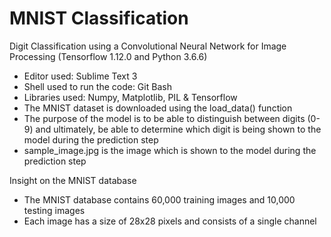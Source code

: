 # MNIST Classification
Digit Classification using a Convolutional Neural Network for Image Processing (Tensorflow 1.12.0 and Python 3.6.6)

- Editor used: Sublime Text 3
- Shell used to run the code: Git Bash
- Libraries used: Numpy, Matplotlib, PIL & Tensorflow
- The MNIST dataset is downloaded using the load_data() function
- The purpose of the model is to be able to distinguish between digits (0-9) and ultimately, be able to determine which digit is being shown to the model during the prediction step
- sample_image.jpg is the image which is shown to the model during the prediction step

Insight on the MNIST database 
- The MNIST database contains 60,000 training images and 10,000 testing images
- Each image has a size of 28x28 pixels and consists of a single channel
